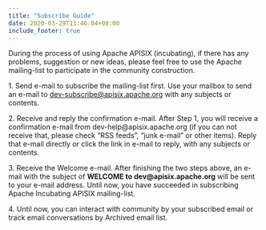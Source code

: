```yaml
---
title: "Subscribe Guide"
date: 2020-03-29T11:46:04+08:00
include_footer: true
---
```


<div>
  <section>
  <p>During the process of using Apache APISIX (incubating), if there has any problems, suggestion or new ideas, please feel free to use the Apache mailing-list to participate in the community construction.</p>
  <p>1. Send e-mail to subscribe the mailing-list first. Use your mailbox to send an e-mail to <a href="mailto:dev-subscribe@apisix.apache.org">dev-subscribe@apisix.apache.org</a> with any subjects or contents.</p>
  <p>2. Receive and reply the confirmation e-mail. After Step 1, you will receive a confirmation e-mail from dev-help@apisix.apache.org (if you can not receive that, please check “RSS feeds”, “junk e-mail” or other items). Reply that e-mail directly or click the link in e-mail to reply, with any subjects or contents.</p>
  <p>3. Receive the Welcome e-mail. After finishing the two steps above, an e-mail with the subject of <strong>WELCOME to dev@apisix.apache.org</strong> will be sent to your e-mail address. Until now, you have succeeded in subscribing Apache Incubating APISIX mailing-list.</p>
  <p>4. Until now, you can interact with community by your subscribed email or track email conversations by Archived email list.</p>
  </section>
</div>